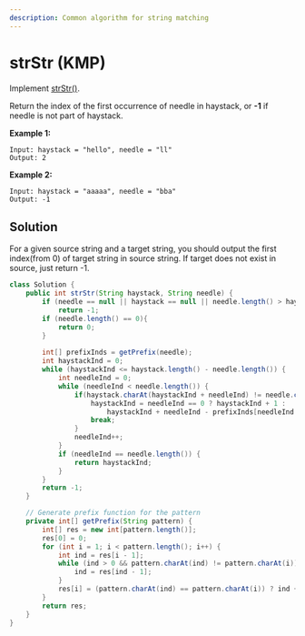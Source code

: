 ```yaml
---
description: Common algorithm for string matching
---
```


# strStr \(KMP\)

Implement [strStr\(\)](http://www.cplusplus.com/reference/cstring/strstr/).

Return the index of the first occurrence of needle in haystack, or **-1** if needle is not part of haystack.

**Example 1:**

```text
Input: haystack = "hello", needle = "ll"
Output: 2
```

**Example 2:**

```text
Input: haystack = "aaaaa", needle = "bba"
Output: -1
```

## Solution

For a given source string and a target string, you should output the first index\(from 0\) of target string in source string. If target does not exist in source, just return -1.

```java
class Solution {
    public int strStr(String haystack, String needle) {
		if (needle == null || haystack == null || needle.length() > haystack.length())
            return -1;
        if (needle.length() == 0){
            return 0;
        }
		
		int[] prefixInds = getPrefix(needle);
		int haystackInd = 0;
		while (haystackInd <= haystack.length() - needle.length()) {
			int needleInd = 0;
			while (needleInd < needle.length()) {
				if(haystack.charAt(haystackInd + needleInd) != needle.charAt(needleInd)) {
					haystackInd = needleInd == 0 ? haystackInd + 1 : 
						haystackInd + needleInd - prefixInds[needleInd - 1];
					break;
				}
				needleInd++;
			}
			if (needleInd == needle.length()) {
				return haystackInd;
			}				
		}
		return -1;
    }

	// Generate prefix function for the pattern
	private int[] getPrefix(String pattern) {
		int[] res = new int[pattern.length()];
		res[0] = 0;
		for (int i = 1; i < pattern.length(); i++) {
			int ind = res[i - 1];
			while (ind > 0 && pattern.charAt(ind) != pattern.charAt(i)) {
				ind = res[ind - 1];
			}
			res[i] = (pattern.charAt(ind) == pattern.charAt(i)) ? ind + 1 : 0;
		}		
		return res;
	}
}
```

